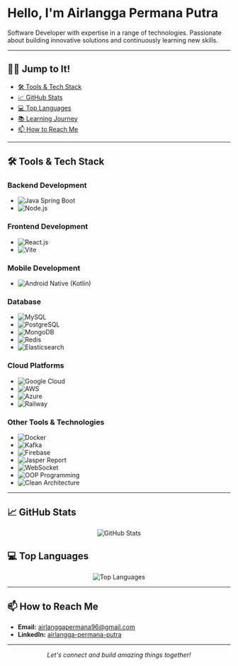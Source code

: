 <h1>Hello, I'm Airlangga Permana Putra</h1>
<p>
  Software Developer with expertise in a range of technologies. Passionate about building innovative solutions and continuously learning new skills. 
</p>

---

## 🏃‍♂️ Jump to It!

- [🛠️ Tools & Tech Stack](#-tools--tech-stack)
- [📈 GitHub Stats](#-github-stats)
- [💻 Top Languages](#-top-languages)
- [📚 Learning Journey](#-learning-journey)
- [📫 How to Reach Me](#-how-to-reach-me)

---

## 🛠️ Tools & Tech Stack

### **Backend Development**
- ![Java Spring Boot](https://img.shields.io/badge/Java%20Spring%20Boot-007396?style=flat&logo=springboot&logoColor=white)
- ![Node.js](https://img.shields.io/badge/Node.js-339933?style=flat&logo=node.js&logoColor=white)

### **Frontend Development**
- ![React.js](https://img.shields.io/badge/React.js-61DAFB?style=flat&logo=react&logoColor=black)
- ![Vite](https://img.shields.io/badge/Vite-646CFF?style=flat&logo=vite&logoColor=white)

### **Mobile Development**
- ![Android Native (Kotlin)](https://img.shields.io/badge/Android%20Native%20(Kotlin)-3DDC84?style=flat&logo=android&logoColor=white)

### **Database**
- ![MySQL](https://img.shields.io/badge/MySQL-4479A1?style=flat&logo=mysql&logoColor=white)
- ![PostgreSQL](https://img.shields.io/badge/PostgreSQL-336791?style=flat&logo=postgresql&logoColor=white)
- ![MongoDB](https://img.shields.io/badge/MongoDB-47A248?style=flat&logo=mongodb&logoColor=white)
- ![Redis](https://img.shields.io/badge/Redis-D82C20?style=flat&logo=redis&logoColor=white)
- ![Elasticsearch](https://img.shields.io/badge/Elasticsearch-005571?style=flat&logo=elasticsearch&logoColor=white)

### **Cloud Platforms**
- ![Google Cloud](https://img.shields.io/badge/Google%20Cloud-4285F4?style=flat&logo=googlecloud&logoColor=white)
- ![AWS](https://img.shields.io/badge/AWS-232F3E?style=flat&logo=amazonaws&logoColor=white)
- ![Azure](https://img.shields.io/badge/Azure-0078D4?style=flat&logo=microsoftazure&logoColor=white)
- ![Railway](https://img.shields.io/badge/Railway-6D5BFF?style=flat&logo=railway&logoColor=white)

### **Other Tools & Technologies**
- ![Docker](https://img.shields.io/badge/Docker-2496ED?style=flat&logo=docker&logoColor=white)
- ![Kafka](https://img.shields.io/badge/Kafka-231F20?style=flat&logo=apachekafka&logoColor=white)
- ![Firebase](https://img.shields.io/badge/Firebase-FFCA28?style=flat&logo=firebase&logoColor=white)
- ![Jasper Report](https://img.shields.io/badge/Jasper%20Report-2C8EBB?style=flat&logo=jasperreports&logoColor=white)
- ![WebSocket](https://img.shields.io/badge/WebSocket-4F5D95?style=flat&logo=websocket&logoColor=white)
- ![OOP Programming](https://img.shields.io/badge/OOP%20Programming-000000?style=flat&logo=java&logoColor=white)
- ![Clean Architecture](https://img.shields.io/badge/Clean%20Architecture-8C8C8C?style=flat&logo=architecture&logoColor=white)

---

## 📈 GitHub Stats

<p align="center">
  <img src="https://github-readme-stats.vercel.app/api?username=airlangga2403&show_icons=true&theme=radical" alt="GitHub Stats">
</p>

## 💻 Top Languages

<p align="center">
  <img src="https://github-readme-stats.vercel.app/api/top-langs/?username=airlangga2403&layout=compact" alt="Top Languages">
</p>

---
## 📫 How to Reach Me

- **Email:** [airlanggapermana96@gmail.com](mailto:airlanggapermana96@gmail.com)
- **LinkedIn:** [airlangga-permana-putra](https://www.linkedin.com/in/airlangga-permana-putra-53599b1b7/)
---

<p align="center">
  <i>Let's connect and build amazing things together!</i>
</p>
